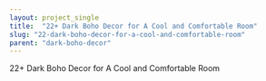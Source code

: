 ```yaml
---
layout: project_single
title:  "22+ Dark Boho Decor for A Cool and Comfortable Room"
slug: "22-dark-boho-decor-for-a-cool-and-comfortable-room"
parent: "dark-boho-decor"
---
```

22+ Dark Boho Decor for A Cool and Comfortable Room